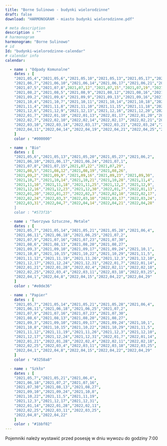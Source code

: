 ```yaml
---
title: "Borne Sulinowo - budynki wielorodzinne"
draft: false
download: "HARMONOGRAM - miasto budynki wielorodzinne.pdf"

# meta description
description : ""
# harmonogram
harmonogram: "Borne Sulinowo"
# id
Id: "budynki-wielorodzinne-calendar"
# calendar info
calendar:

  - name : "Odpady Komunalne"
    dates : [
    "2021,05,4","2021,05,6","2021,05,10","2021,05,13","2021,05,17","2021,05,20","2021,05,24","2021,05,27","2021,05,31","2021,06,2",
    "2021,06,7","2021,06,10","2021,06,14","2021,06,17","2021,06,21","2021,06,24","2021,06,28","2021,07,1",
    "2021,07,5","2021,07,8",2021,07,12","2021,07,15","2021,07,19","2021,07,22",2021,07,26","2021,07,29",
    "2021,08,2","2021,08,5","2021,08,9","2021,08,12","2021,08,16","2021,08,19","2021,08,23","2021,08,26","2021,08,30",
    "2021,09,2","2021,09,6","2021,09,9","2021,09,13","2021,09,16","2021,09,20","2021,09,23","2021,09,27","2021,09,30",
    "2021,10,4","2021,10,7","2021,10,11","2021,10,14","2021,10,18","2021,10,21","2021,10,25","2021,10,28","2021,11,2",
    "2021,11,4","2021,11,8","2021,11,10","2021,11,15","2021,11,18","2021,11,22","2021,11,25","2021,11,29","2021,12,2",
    "2021,12,6","2021,12,9","2021,12,13","2021,12,16","2021,12,20","2021,12,23","2021,12,27","2021,12,30","2022,01,3",
    "2022,01,7","2022,01,10","2022,01,13","2022,01,17","2022,01,20","2022,01,24","2022,01,27","2022,01,31","2022,02,3",
    "2022,02,7","2022,02,10","2022,02,14","2022,02,17","2022,02,21","2022,02,24","2022,02,28","2022,03,3","2022,03,7",
    "2022,03,10","2022,03,14","2022,03,17","2022,03,21","2022,03,24","2022,03,28","2022,03,31","2022,04,4","2022,04,7",
    "2022,04,11","2022,04,14","2022,04,19","2022,04,21","2022,04,25","2022,04,28"
    ]
    color : "#000000"

  - name : "Bio"
    dates : [
    "2021,05,6","2021,05,13","2021,05,20","2021,05,27","2021,06,2",
    "2021,06,10","2021,06,17","2021,06,24","2021,07,1",
    "2021,07,8","2021,07,15",2021,07,22","2021,07,29",
    "2021,08,5","2021,08,12","2021,08,19","2021,08,26",
    "2021,09,2","2021,09,9","2021,09,16","2021,09,23","2021,09,30",
    "2021,10,7","2021,10,14","2021,10,21","2021,10,28","2021,11,4",
    "2021,11,10","2021,11,18","2021,11,25","2021,12,2","2021,12,9",
    "2021,12,16","2021,12,23","2021,12,30","2022,01,7","2022,01,13",
    "2022,01,20","2022,01,27","2022,02,3","2022,02,10","2022,02,17",
    "2022,02,24","2022,03,3","2022,03,10","2022,03,17","2022,03,24",
    "2022,03,31","2022,04,7","2022,04,14","2022,04,21","2022,04,28"
    ]
    color : "#573f1b"

  - name : "Tworzywa Sztuczne, Metale"
    dates : [
    "2021,05,7","2021,05,14","2021,05,21","2021,05,28","2021,06,4",
    "2021,06,11","2021,06,18","2021,06,25","2021,07,2",
    "2021,07,9","2021,07,16","2021,07,23","2021,07,30",
    "2021,08,6","2021,08,13","2021,08,20","2021,08,27",
    "2021,09,3","2021,09,10","2021,09,17","2021,09,24","2021,10,1",
    "2021,10,8","2021,10,15","2021,10,22","2021,10,29","2021,11,5",
    "2021,11,12","2021,11,19","2021,11,26","2021,12,3","2021,12,10",
    "2021,12,17","2021,12,24","2021,12,31","2022,01,7","2022,01,14",
    "2022,01,21","2022,01,28","2022,02,4","2022,02,11","2022,02,18",
    "2022,02,25","2022,03,4","2022,03,11","2022,03,18","2022,03,25",
    "2022,04,1","2022,04,8","2022,04,15","2022,04,22","2022,04,29"
    ]
    color : "#e0de36"

  - name : "Papier"
    dates : [
    "2021,05,7","2021,05,14","2021,05,21","2021,05,28","2021,06,4",
    "2021,06,11","2021,06,18","2021,06,25","2021,07,2",
    "2021,07,9","2021,07,16","2021,07,23","2021,07,30",
    "2021,08,6","2021,08,13","2021,08,20","2021,08,27",
    "2021,09,3","2021,09,10","2021,09,17","2021,09,24","2021,10,1",
    "2021,10,8","2021,10,15","2021,10,22","2021,10,29","2021,11,5",
    "2021,11,12","2021,11,19","2021,11,26","2021,12,3","2021,12,10",
    "2021,12,17","2021,12,24","2021,12,31","2022,01,7","2022,01,14",
    "2022,01,21","2022,01,28","2022,02,4","2022,02,11","2022,02,18",
    "2022,02,25","2022,03,4","2022,03,11","2022,03,18","2022,03,25",
    "2022,04,1","2022,04,8","2022,04,15","2022,04,22","2022,04,29"
    ]
    color : "#3258a8"

  - name : "Szkło"
    dates : [
    "2021,05,7","2021,05,21","2021,06,4",
    "2021,06,18","2021,07,2","2021,07,16",
    "2021,07,30","2021,08,13","2021,08,27",
    "2021,09,10","2021,09,24","2021,10,8",
    "2021,10,22","2021,11,5","2021,11,19",
    "2021,12,3","2021,12,17","2021,12,31",
    "2022,01,14","2022,01,28","2022,02,11",
    "2022,02,25","2022,03,11","2022,03,25",
    "2022,04,8","2022,04,22"
    ]
    color : "#1bbf02"
---
```


Pojemniki należy wystawić przed posesję w dniu wywozu do godziny 7:00
